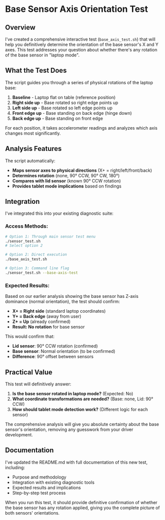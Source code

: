 # Base Sensor Axis Orientation Test

## Overview

I've created a comprehensive interactive test (`base_axis_test.sh`) that will help you definitively determine the orientation of the base sensor's X and Y axes. This test addresses your question about whether there's any rotation of the base sensor in "laptop mode".

## What the Test Does

The script guides you through a series of physical rotations of the laptop base:

1. **Baseline** - Laptop flat on table (reference position)
2. **Right side up** - Base rotated so right edge points up 
3. **Left side up** - Base rotated so left edge points up
4. **Front edge up** - Base standing on back edge (hinge down)
5. **Back edge up** - Base standing on front edge

For each position, it takes accelerometer readings and analyzes which axis changes most significantly.

## Analysis Features

The script automatically:
- **Maps sensor axes to physical directions** (X+ = right/left/front/back)
- **Determines rotation** (none, 90° CCW, 90° CW, 180°)
- **Compares with lid sensor** (known 90° CCW rotation)
- **Provides tablet mode implications** based on findings

## Integration

I've integrated this into your existing diagnostic suite:

### Access Methods:
```bash
# Option 1: Through main sensor test menu
./sensor_test.sh
# Select option 2

# Option 2: Direct execution  
./base_axis_test.sh

# Option 3: Command line flag
./sensor_test.sh --base-axis-test
```

### Expected Results:
Based on our earlier analysis showing the base sensor has Z-axis dominance (normal orientation), the test should confirm:

- **X+ = Right side** (standard laptop coordinates)
- **Y+ = Back edge** (away from user)
- **Z+ = Up** (already confirmed)
- **Result: No rotation** for base sensor

This would confirm that:
- **Lid sensor**: 90° CCW rotation (confirmed)
- **Base sensor**: Normal orientation (to be confirmed)
- **Difference**: 90° offset between sensors

## Practical Value

This test will definitively answer:
1. **Is the base sensor rotated in laptop mode?** (Expected: No)
2. **What coordinate transformations are needed?** (Base: none, Lid: 90° CCW)
3. **How should tablet mode detection work?** (Different logic for each sensor)

The comprehensive analysis will give you absolute certainty about the base sensor's orientation, removing any guesswork from your driver development.

## Documentation

I've updated the README.md with full documentation of this new test, including:
- Purpose and methodology
- Integration with existing diagnostic tools  
- Expected results and implications
- Step-by-step test process

When you run this test, it should provide definitive confirmation of whether the base sensor has any rotation applied, giving you the complete picture of both sensors' orientations.